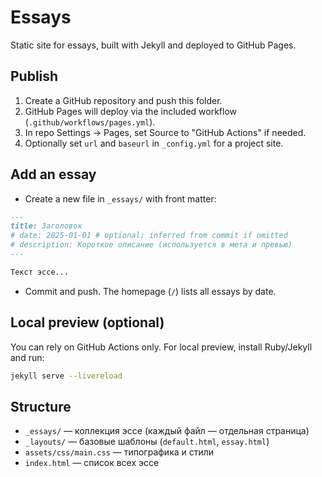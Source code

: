 # Essays

Static site for essays, built with Jekyll and deployed to GitHub Pages.

## Publish

1. Create a GitHub repository and push this folder.
2. GitHub Pages will deploy via the included workflow (`.github/workflows/pages.yml`).
3. In repo Settings → Pages, set Source to "GitHub Actions" if needed.
4. Optionally set `url` and `baseurl` in `_config.yml` for a project site.

## Add an essay

- Create a new file in `_essays/` with front matter:

```markdown
---
title: Заголовок
# date: 2025-01-01 # optional; inferred from commit if omitted
# description: Короткое описание (используется в мета и превью)
---

Текст эссе...
```

- Commit and push. The homepage (`/`) lists all essays by date.

## Local preview (optional)

You can rely on GitHub Actions only. For local preview, install Ruby/Jekyll and run:

```bash
jekyll serve --livereload
```

## Structure

- `_essays/` — коллекция эссе (каждый файл — отдельная страница)
- `_layouts/` — базовые шаблоны (`default.html`, `essay.html`)
- `assets/css/main.css` — типографика и стили
- `index.html` — список всех эссе 